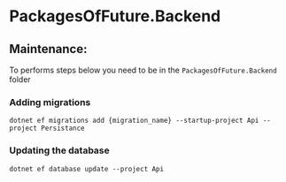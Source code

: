 # PackagesOfFuture.Backend

## Maintenance:
To performs steps below you need to be in the `PackagesOfFuture.Backend` folder
### Adding migrations
`dotnet ef migrations add {migration_name} --startup-project Api --project Persistance`

### Updating the database
`dotnet ef database update --project Api`